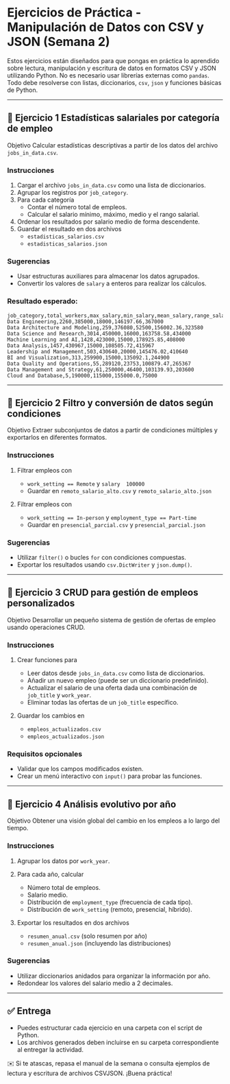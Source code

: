 # Ejercicios de Práctica - Manipulación de Datos con CSV y JSON (Semana 2)

Estos ejercicios están diseñados para que pongas en práctica lo aprendido sobre lectura, manipulación y escritura de datos en formatos CSV y JSON utilizando Python. No es necesario usar librerías externas como `pandas`. Todo debe resolverse con listas, diccionarios, `csv`, `json` y funciones básicas de Python.

---

## 📘 Ejercicio 1 Estadísticas salariales por categoría de empleo

Objetivo Calcular estadísticas descriptivas a partir de los datos del archivo `jobs_in_data.csv`.

### Instrucciones
1. Cargar el archivo `jobs_in_data.csv` como una lista de diccionarios.
2. Agrupar los registros por `job_category`.
3. Para cada categoría
   - Contar el número total de empleos.
   - Calcular el salario mínimo, máximo, medio y el rango salarial.
4. Ordenar los resultados por salario medio de forma descendente.
5. Guardar el resultado en dos archivos
   - `estadisticas_salarios.csv`
   - `estadisticas_salarios.json`

### Sugerencias
- Usar estructuras auxiliares para almacenar los datos agrupados.
- Convertir los valores de `salary` a enteros para realizar los cálculos.


### Resultado esperado:

```csv
job_category,total_workers,max_salary,min_salary,mean_salary,range_salary
Data Engineering,2260,385000,18000,146197.66,367000
Data Architecture and Modeling,259,376080,52500,156002.36,323580
Data Science and Research,3014,450000,16000,163758.58,434000
Machine Learning and AI,1428,423000,15000,178925.85,408000
Data Analysis,1457,430967,15000,108505.72,415967
Leadership and Management,503,430640,20000,145476.02,410640
BI and Visualization,313,259900,15000,135092.1,244900
Data Quality and Operations,55,289120,23753,100879.47,265367
Data Management and Strategy,61,250000,46400,103139.93,203600
Cloud and Database,5,190000,115000,155000.0,75000
```
---

## 📘 Ejercicio 2 Filtro y conversión de datos según condiciones

Objetivo Extraer subconjuntos de datos a partir de condiciones múltiples y exportarlos en diferentes formatos.

### Instrucciones
1. Filtrar empleos con
   - `work_setting == Remote` y `salary  100000`
   - Guardar en `remoto_salario_alto.csv` y `remoto_salario_alto.json`

2. Filtrar empleos con
   - `work_setting == In-person` y `employment_type == Part-time`
   - Guardar en `presencial_parcial.csv` y `presencial_parcial.json`

### Sugerencias
- Utilizar `filter()` o bucles `for` con condiciones compuestas.
- Exportar los resultados usando `csv.DictWriter` y `json.dump()`.

---

## 📘 Ejercicio 3 CRUD para gestión de empleos personalizados

Objetivo Desarrollar un pequeño sistema de gestión de ofertas de empleo usando operaciones CRUD.

### Instrucciones
1. Crear funciones para
   - Leer datos desde `jobs_in_data.csv` como lista de diccionarios.
   - Añadir un nuevo empleo (puede ser un diccionario predefinido).
   - Actualizar el salario de una oferta dada una combinación de `job_title` y `work_year`.
   - Eliminar todas las ofertas de un `job_title` específico.

2. Guardar los cambios en
   - `empleos_actualizados.csv`
   - `empleos_actualizados.json`

### Requisitos opcionales
- Validar que los campos modificados existen.
- Crear un menú interactivo con `input()` para probar las funciones.

---

## 📘 Ejercicio 4 Análisis evolutivo por año

Objetivo Obtener una visión global del cambio en los empleos a lo largo del tiempo.

### Instrucciones
1. Agrupar los datos por `work_year`.
2. Para cada año, calcular
   - Número total de empleos.
   - Salario medio.
   - Distribución de `employment_type` (frecuencia de cada tipo).
   - Distribución de `work_setting` (remoto, presencial, híbrido).

3. Exportar los resultados en dos archivos
   - `resumen_anual.csv` (solo resumen por año)
   - `resumen_anual.json` (incluyendo las distribuciones)

### Sugerencias
- Utilizar diccionarios anidados para organizar la información por año.
- Redondear los valores del salario medio a 2 decimales.

---

## ✅ Entrega
- Puedes estructurar cada ejercicio en una carpeta con el script de Python.
- Los archivos generados deben incluirse en su carpeta correspondiente al entregar la actividad.

✉️ Si te atascas, repasa el manual de la semana o consulta ejemplos de lectura y escritura de archivos CSVJSON. ¡Buena práctica!
